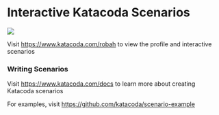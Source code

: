 # Interactive Katacoda Scenarios

[![](http://shields.katacoda.com/katacoda/robah/count.svg)](https://www.katacoda.com/robah "Get your profile on Katacoda.com")

Visit https://www.katacoda.com/robah to view the profile and interactive scenarios

### Writing Scenarios
Visit https://www.katacoda.com/docs to learn more about creating Katacoda scenarios

For examples, visit https://github.com/katacoda/scenario-example
